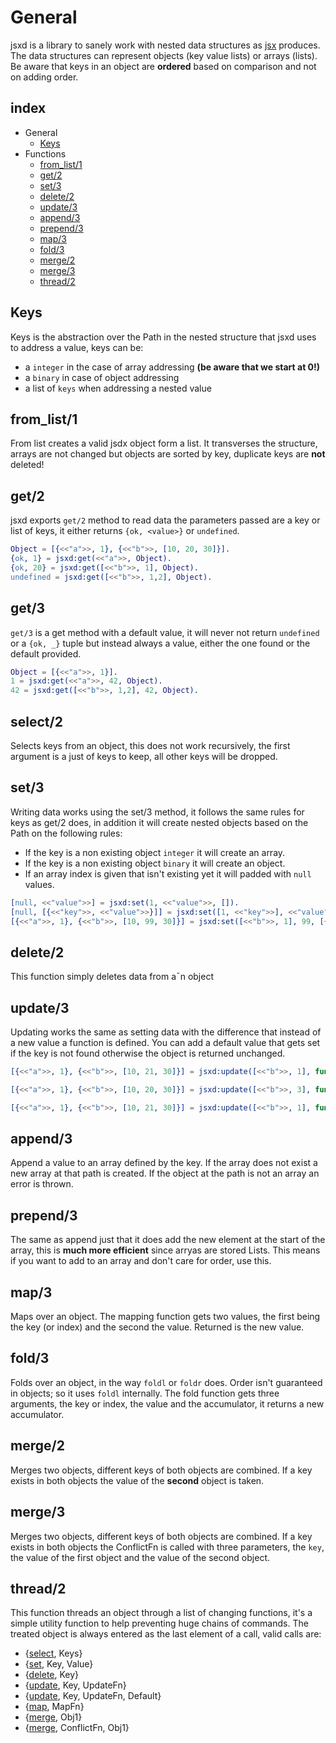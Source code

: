 General
=======
jsxd is a library to sanely work with nested data structures as [jsx](https://github.com/talentdeficit/jsx) produces. The data structures can represent objects (key value lists) or arrays (lists). Be aware that keys in an object are **ordered** based on comparison and not on adding order.

index
-----
* General
  - [Keys](#Keys)
* Functions
  - [from_list/1](#from_list1)
  - [get/2](#get2)
  - [set/3](#set3)
  - [delete/2](#delete2)
  - [update/3](#update3)
  - [append/3](#append3)
  - [prepend/3](#prepend3)  
  - [map/3](#map3)
  - [fold/3](#fold3)
  - [merge/2](#merge2)
  - [merge/3](#merge3)
  - [thread/2](#thread3)

Keys
----
Keys is the abstraction over the Path in the nested structure that jsxd uses to address a value, keys can be:
* a `integer` in the case of array addressing **(be aware that we start at 0!)**
* a `binary` in case of object addressing
* a list of `keys` when addressing a nested value

from_list/1
------------
From list creates a valid jsdx object form a list. It transverses the structure, arrays are not changed but objects are sorted by key, duplicate keys are **not** deleted!


get/2
------------

jsxd exports `get/2` method to read data the parameters passed are a key or list of keys, it either returns `{ok, <value>}` or `undefined`.

```erlang
Object = [{<<"a">>, 1}, {<<"b">>, [10, 20, 30]}].
{ok, 1} = jsxd:get(<<"a">>, Object).
{ok, 20} = jsxd:get([<<"b">>, 1], Object).
undefined = jsxd:get([<<"b">>, 1,2], Object).
```

get/3
------------

`get/3` is a get method with a default value, it will never not return `undefined` or a `{ok, _}` tuple but instead always a value, either the one found or the default provided.

```erlang
Object = [{<<"a">>, 1}].
1 = jsxd:get(<<"a">>, 42, Object).
42 = jsxd:get([<<"b">>, 1,2], 42, Object).
```

select/2
--------
Selects keys from an object, this does not work recursively, the first argument is a just of keys to keep, all other keys will be dropped.

set/3
------------

Writing data works using the set/3 method, it follows the same rules for keys as get/2 does, in addition it will create nested objects based on the Path on the following rules:

* If the key is a non existing object `integer` it will create an array.
* If the key is a non existing object `binary` it will create an object.
* If an array index is given that isn't existing yet it will padded with `null` values.

```erlang
[null, <<"value">>] = jsxd:set(1, <<"value">>, []).
[null, [{<<"key">>, <<"value">>}]] = jsxd:set([1, <<"key">>], <<"value">>, []).
[{<<"a">>, 1}, {<<"b">>, [10, 99, 30]}] = jsxd:set([<<"b">>, 1], 99, [{<<"a">>, 1}, {<<"b">>, [10, 20, 30]}]).
```

delete/2
--------
This function simply deletes data from a¯n object

update/3
-------------
Updating works the same as setting data with the difference that instead of a new value a function is defined. You can add a default value that gets set if the key is not found otherwise the object is returned unchanged.

```erlang
[{<<"a">>, 1}, {<<"b">>, [10, 21, 30]}] = jsxd:update([<<"b">>, 1], fun(X) -> X+1 end, [{<<"a">>, 1}, {<<"b">>, [10, 20, 30]}]).

[{<<"a">>, 1}, {<<"b">>, [10, 20, 30]}] = jsxd:update([<<"b">>, 3], fun(X) -> X+1 end, [{<<"a">>, 1}, {<<"b">>, [10, 20, 30]}]).

[{<<"a">>, 1}, {<<"b">>, [10, 21, 30]}] = jsxd:update([<<"b">>, 1], fun(X) -> X+1 end, [{<<"a">>, 1}, {<<"b">>, [10, 20, 30]}]).
```

append/3
--------
Append a value to an array defined by the key. If the array does not exist a new array at that path is created. If the object at the path is not an array an error is thrown.

prepend/3
---------
The same as append just that it does add the new element at the start of the array, this is **much more efficient** since arryas are stored Lists. This means if you want to add to an array and don't care for order, use this.

map/3
-----
Maps over an object. The mapping function gets two values, the first being the key (or index) and the second the value. Returned is the new value.

fold/3
--------
Folds over an object, in the way `foldl` or `foldr` does. Order isn't guaranteed in objects; so it uses `foldl` internally. The fold function gets three arguments, the key or index, the value and the accumulator, it returns a new accumulator.

merge/2
-------
Merges two objects, different keys of both objects are combined. If a key exists in both objects the value of the **second** object is taken.

merge/3
-------
Merges two objects, different keys of both objects are combined. If a key exists in both objects the ConflictFn is called with three parameters, the `key`, the value of the first object and the value of the second object.


thread/2
--------
This function threads an object through a list of changing functions, it's a simple utility function to help preventing huge chains of commands. The treated object is always entered as the last element of a call, valid calls are:

* {[select](#select2), Keys}
* {[set](#set3), Key, Value}
* {[delete](#delete2), Key}
* {[update](#update3), Key, UpdateFn}
* {[update](#update4), Key, UpdateFn, Default}
* {[map](#map2), MapFn}
* {[merge](#merge2), Obj1}
* {[merge](#merge3), ConflictFn, Obj1}



